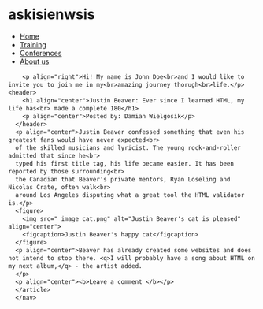 # askisienwsis
<!DOCTYPE html>
<html lang="en">
  <head>
      <meta charset="utf-8">
	        <title>Askisi</title>
			 <link rel="stylesheet" href="main1.css" media="screen">
  </head>
  <body>
    <nav>
      <ul>
        <li>
          <a href="index.html" align="left">Home</a>
        </li>
        <li>
          <a href="training.html" align="left">Training</a>
        </li>
        <li>
          <a href="conferences.html" align="left">Conferences</a>
        </li>
        <li>
          <a href="about.html" align="left">About us</a>
        </li>
      </ul>
	<article>
	
		<p align="right">Hi! My name is John Doe<br>and I would like to invite you to join me in my<br>amazing journey thorugh<br>life.</p>
	<header>
        <h1 align="center">Justin Beaver: Ever since I learned HTML, my life has<br> made a complete 180</h1>
        <p align="center">Posted by: Damian Wielgosik</p>
      </header>
      <p align="center">Justin Beaver confessed something that even his greatest fans would have never expected<br>
	  of the skilled musicians and lyricist. The young rock-and-roller admitted that since he<br>
	  typed his first title tag, his life became easier. It has been reported by those surrounding<br>
	  the Canadian that Beaver's private mentors, Ryan Loseling and Nicolas Crate, often walk<br>
	  around Los Angeles disputing what a great tool the HTML validator is.</p>
      <figure>
        <img src=" image cat.png" alt="Justin Beaver's cat is pleased" align="center">
        <figcaption>Justin Beaver's happy cat</figcaption>
      </figure>
      <p align="center">Beaver has already created some websites and does not intend to stop there. <q>I will probably have a song about HTML on my next album,</q> - the artist added.
      </p>
	  <p align="center"><b>Leave a comment </b></p>
	  </article>
	  </nav>
  </body>
  </html>
  
